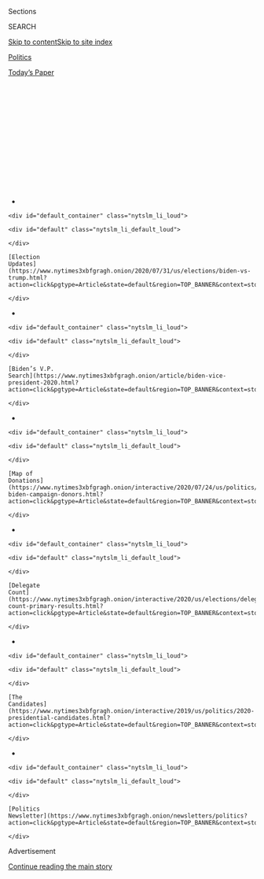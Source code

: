 <div id="app">

<div>

<div>

<div>

<div class="NYTAppHideMasthead css-1q2w90k e1suatyy0">

<div class="section css-ui9rw0 e1suatyy2">

<div class="css-eph4ug er09x8g0">

<div class="css-6n7j50">

</div>

<span class="css-1dv1kvn">Sections</span>

<div class="css-10488qs">

<span class="css-1dv1kvn">SEARCH</span>

</div>

[Skip to content](#site-content)[Skip to site
index](#site-index)

</div>

<div id="masthead-section-label" class="css-1wr3we4 eaxe0e00">

[Politics](https://www.nytimes3xbfgragh.onion/section/politics)

</div>

<div class="css-10698na e1huz5gh0">

</div>

</div>

<div id="masthead-bar-one" class="section hasLinks css-15hmgas e1csuq9d3">

<div class="css-uqyvli e1csuq9d0">

</div>

<div class="css-1uqjmks e1csuq9d1">

</div>

<div class="css-9e9ivx">

[](https://myaccount.nytimes3xbfgragh.onion/auth/login?response_type=cookie&client_id=vi)

</div>

<div class="css-1bvtpon e1csuq9d2">

[Today’s
Paper](https://www.nytimes3xbfgragh.onion/section/todayspaper)

</div>

</div>

</div>

</div>

<div data-aria-hidden="false">

<div id="site-content" data-role="main">

<div>

<div class="css-1aor85t" style="opacity:0.000000001;z-index:-1;visibility:hidden">

<div class="css-1hqnpie">

<div class="css-epjblv">

<span class="css-17xtcya">[Politics](/section/politics)</span><span class="css-x15j1o">|</span><span class="css-fwqvlz">Biden
Faces Pressure From Left Over Influence Industry
Ties</span>

</div>

<div class="css-k008qs">

<div class="css-1iwv8en">

<span class="css-18z7m18"></span>

<div>

</div>

</div>

<span class="css-1n6z4y">https://nyti.ms/33itJN4</span>

<div class="css-1705lsu">

<div class="css-4xjgmj">

<div class="css-4skfbu" data-role="toolbar" data-aria-label="Social Media Share buttons, Save button, and Comments Panel with current comment count" data-testid="share-tools">

  - 
  - 
  - 
  - 
    
    <div class="css-6n7j50">
    
    </div>

  - 

</div>

</div>

</div>

</div>

</div>

</div>

<div id="NYT_TOP_BANNER_REGION" class="css-13pd83m">

<div>

<div id="styln-elections-notifications-menu" class="section interactive-content interactive-size-medium css-1edisqu">

<div class="css-17ih8de interactive-body">

<div class="nytslm_innerContainer" data-aria-live="polite">

<div class="nytslm_title">

</div>

  - 
    
    <div id="default_container" class="nytslm_li_loud">
    
    <div id="default" class="nytslm_li_default_loud">
    
    </div>
    
    [Election
    Updates](https://www.nytimes3xbfgragh.onion/2020/07/31/us/elections/biden-vs-trump.html?action=click&pgtype=Article&state=default&region=TOP_BANNER&context=storylines_menu)
    
    </div>

  - 
    
    <div id="default_container" class="nytslm_li_loud">
    
    <div id="default" class="nytslm_li_default_loud">
    
    </div>
    
    [Biden’s V.P.
    Search](https://www.nytimes3xbfgragh.onion/article/biden-vice-president-2020.html?action=click&pgtype=Article&state=default&region=TOP_BANNER&context=storylines_menu)
    
    </div>

  - 
    
    <div id="default_container" class="nytslm_li_loud">
    
    <div id="default" class="nytslm_li_default_loud">
    
    </div>
    
    [Map of
    Donations](https://www.nytimes3xbfgragh.onion/interactive/2020/07/24/us/politics/trump-biden-campaign-donors.html?action=click&pgtype=Article&state=default&region=TOP_BANNER&context=storylines_menu)
    
    </div>

  - 
    
    <div id="default_container" class="nytslm_li_loud">
    
    <div id="default" class="nytslm_li_default_loud">
    
    </div>
    
    [Delegate
    Count](https://www.nytimes3xbfgragh.onion/interactive/2020/us/elections/delegate-count-primary-results.html?action=click&pgtype=Article&state=default&region=TOP_BANNER&context=storylines_menu)
    
    </div>

  - 
    
    <div id="default_container" class="nytslm_li_loud">
    
    <div id="default" class="nytslm_li_default_loud">
    
    </div>
    
    [The
    Candidates](https://www.nytimes3xbfgragh.onion/interactive/2019/us/politics/2020-presidential-candidates.html?action=click&pgtype=Article&state=default&region=TOP_BANNER&context=storylines_menu)
    
    </div>

  - 
    
    <div id="default_container" class="nytslm_li_loud">
    
    <div id="default" class="nytslm_li_default_loud">
    
    </div>
    
    [Politics
    Newsletter](https://www.nytimes3xbfgragh.onion/newsletters/politics?action=click&pgtype=Article&state=default&region=TOP_BANNER&context=storylines_menu)
    
    </div>

</div>

</div>

</div>

</div>

</div>

<div id="top-wrapper" class="css-1sy8kpn">

<div id="top-slug" class="css-l9onyx">

Advertisement

</div>

[Continue reading the main
story](#after-top)

<div class="ad top-wrapper" style="text-align:center;height:100%;display:block;min-height:250px">

<div id="top" class="place-ad" data-position="top" data-size-key="top">

</div>

</div>

<div id="after-top">

</div>

</div>

<div>

<div id="sponsor-wrapper" class="css-1hyfx7x">

<div id="sponsor-slug" class="css-19vbshk">

Supported by

</div>

[Continue reading the main
story](#after-sponsor)

<div id="sponsor" class="ad sponsor-wrapper" style="text-align:center;height:100%;display:block">

</div>

<div id="after-sponsor">

</div>

</div>

<div class="css-186x18t">

</div>

<div class="css-1vkm6nb ehdk2mb0">

# Biden Faces Pressure From Left Over Influence Industry Ties

</div>

Many of his aides and close allies are veteran Washington hands who have
profited from advising big corporations. The Sanders-Warren wing of the
party is not happy.

<div class="css-79elbk" data-testid="photoviewer-wrapper">

<div class="css-z3e15g" data-testid="photoviewer-wrapper-hidden">

</div>

<div class="css-1a48zt4 ehw59r15" data-testid="photoviewer-children">

![<span class="css-16f3y1r e13ogyst0" data-aria-hidden="true">Former
Vice President Joseph R. Biden Jr. is at odds with powerful elements of
his party’s liberal base over the role former lobbyists might play in a
potential Biden
administration.</span><span class="css-cnj6d5 e1z0qqy90" itemprop="copyrightHolder"><span class="css-1ly73wi e1tej78p0">Credit...</span><span><span>Erin
Schaff/The New York
Times</span></span></span>](https://static01.graylady3jvrrxbe.onion/images/2020/08/01/us/01dc-biden-lobby1/01dc-biden-lobby1-articleLarge.jpg?quality=75&auto=webp&disable=upscale)

</div>

</div>

<div class="css-18e8msd">

<div class="css-vp77d3 epjyd6m0">

<div class="css-1baulvz">

By [<span class="css-1baulvz" itemprop="name">Kenneth P.
Vogel</span>](https://www.nytimes3xbfgragh.onion/by/kenneth-p-vogel) and
[<span class="css-1baulvz last-byline" itemprop="name">Glenn
Thrush</span>](https://www.nytimes3xbfgragh.onion/by/glenn-thrush)

</div>

</div>

  - Aug. 1, 2020, <span class="css-epvm6">12:54 p.m.
    ET</span>

  - 
    
    <div class="css-4xjgmj">
    
    <div class="css-d8bdto" data-role="toolbar" data-aria-label="Social Media Share buttons, Save button, and Comments Panel with current comment count" data-testid="share-tools">
    
      - 
      - 
      - 
      - 
        
        <div class="css-6n7j50">
        
        </div>
    
      - 
    
    </div>
    
    </div>

</div>

</div>

<div class="section meteredContent css-1r7ky0e" name="articleBody" itemprop="articleBody">

<div class="css-1fanzo5 StoryBodyCompanionColumn">

<div class="css-53u6y8">

WASHINGTON — It was one of the few issues on which President Barack
Obama and Vice President Joseph R. Biden Jr. disagreed — how far to go
in limiting the influence of lobbyists in government.

The vice president privately complained that his boss’s [effort to slam
shut the revolving
door](https://www.nytimes3xbfgragh.onion/2009/01/22/us/politics/22obama.html)
between K Street and the administration would deprive it of experienced
talent, and he bristled when Mr. Obama’s aides tried to block him from
hiring a well-connected Washington operator who had lobbied for
pharmaceutical and insurance companies, credit agencies and others.

Eight years later, that same confidant, Steve Ricchetti, is helping to
run Mr. Biden’s presidential campaign. Also involved to varying degrees
are other advisers, operatives, fund-raisers and allies with deep
connections to Washington’s lucrative lobbying, communications and
strategic consulting industry.

That puts Mr. Biden at odds with powerful elements of his party’s
liberal base. Increasingly, they are expressing concern that the
military contractors, Wall Street banks and other major corporations
that paid members of Mr. Biden’s inner circle while they were out of
government could hold disproportionate power in a Biden administration.

</div>

</div>

<div class="css-1fanzo5 StoryBodyCompanionColumn">

<div class="css-53u6y8">

Politically, it could limit Mr. Biden’s ability to cast himself as the
antidote to the anything-goes [access
peddling](https://www.nytimes3xbfgragh.onion/2020/01/26/us/politics/trump-recording-donors.html)
that has proliferated in [President Trump’s
administration](https://www.nytimes3xbfgragh.onion/2019/10/18/climate/trump-cabinet-lobbyists.html).
Under Mr. Trump, lobbyists and campaign donors have not only enjoyed
[access to the highest levels of the
administration](https://www.nytimes3xbfgragh.onion/2020/07/06/us/politics/trump-lobbyists-swamp-campaign.html),
but have been tapped to lead cabinet departments and have exerted
remarkable influence over policies of intense interest to their former
employers.

“It’s worrisome, broadly speaking, that a Biden administration could end
up abiding by the unfortunate bipartisan norms of putting people in
posts where they oversee industries or employers they just left,” said
David Segal, co-founder of the liberal group Demand Progress.

His organization was among those that [sent a
letter](https://therevolvingdoorproject.org/to-rebuild-public-trust-close-the-revolving-door/)
to the Biden and Trump campaigns this week asking them not to appoint
anyone to senior administration positions overseeing interests they
served in the private sector. The letter called out Mr. Trump’s
administration for taking that dynamic “to new extremes,” but Mr. Segal
added that Mr. Biden’s orbit includes “some folks with troubling track
records.”

Mr. Biden has pledged to, if elected, “[expand on and
codify](https://joebiden.com/governmentreform/)” the Obama
administration [lobbying executive
order](https://www.oge.gov/web/oge.nsf/Executive%20Orders/A70F962587DAC28F85257E96006A90F2/$FILE/23a5e4eeaffd4e14b4387b40b0eae5963.pdf?open)
— the same policy he had privately complained about. That plan barred
lobbyists from going to work for agencies they had tried to influence
within the previous two years, and [barred departing officials from
lobbying](https://www.nytimes3xbfgragh.onion/2009/01/22/us/politics/22obama.html)
until the end of the administration.

With scrutiny intensifying, some Biden allies are now distancing
themselves from their corporate work to better position themselves for
official roles with the campaign, transition team or in a potential
Biden administration.

</div>

</div>

<div class="css-1fanzo5 StoryBodyCompanionColumn">

<div class="css-53u6y8">

Andrew Bates, a spokesman for Mr. Biden’s campaign, said the former vice
president’s ethics proposal would be “the most ambitious” of “any
administration in American
history.”

<div id="NYT_MAIN_CONTENT_1_REGION" class="css-9tf9ac">

<div>

<div id="styln-nfldraft-updates-block" class="section interactive-content interactive-size-medium css-1ftcdic">

<div class="css-17ih8de interactive-body">

<div id="styln-briefing-block" data-asset-id="">

<div class="briefing-block-header-section">

# [Latest Updates: 2020 Election](https://www.nytimes3xbfgragh.onion/2020/07/31/us/elections/biden-vs-trump.html?action=click&pgtype=Article&state=default&region=MAIN_CONTENT_1&context=storylines_live_updates)

<div class="briefing-block-ts">

Updated 2020-08-01T01:26:45.732Z

</div>

</div>

  - [Kamala Harris, a top vice-presidential contender, confronts double
    standards.](https://www.nytimes3xbfgragh.onion/2020/07/31/us/elections/biden-vs-trump.html?action=click&pgtype=Article&state=default&region=MAIN_CONTENT_1&context=storylines_live_updates#link-29fdff45)
  - [Karen Bass and Susan Rice are rising on Biden’s vice-presidential
    shortlist.](https://www.nytimes3xbfgragh.onion/2020/07/31/us/elections/biden-vs-trump.html?action=click&pgtype=Article&state=default&region=MAIN_CONTENT_1&context=storylines_live_updates#link-13ec3d9c)
  - [Trump says Russian bounties to kill U.S. troops ‘never took
    place.’](https://www.nytimes3xbfgragh.onion/2020/07/31/us/elections/biden-vs-trump.html?action=click&pgtype=Article&state=default&region=MAIN_CONTENT_1&context=storylines_live_updates#link-49e9a016)

<div class="briefing-block-footer">

<div class="briefing-block-footer-meta">

[See more
updates](https://www.nytimes3xbfgragh.onion/2020/07/31/us/elections/biden-vs-trump.html?action=click&pgtype=Article&state=default&region=MAIN_CONTENT_1&context=storylines_live_updates)

</div>

</div>

</div>

</div>

</div>

</div>

</div>

Mr. Bates said Mr. Biden was “deeply proud” of the ethics policies
enacted in the Obama administration, and of his work in the Senate
before that “to curtail the influence of lobbyists, money and special
interests in government.”

But after eight years as vice president and decades in the Senate, Mr.
Biden maintains extensive ties to Washington’s permanent political class
of policy and political experts who move between government and private
sector positions.

</div>

</div>

<div class="css-79elbk" data-testid="photoviewer-wrapper">

<div class="css-z3e15g" data-testid="photoviewer-wrapper-hidden">

</div>

<div class="css-1a48zt4 ehw59r15" data-testid="photoviewer-children">

![<span class="css-16f3y1r e13ogyst0" data-aria-hidden="true">Steve
Ricchetti in the Rose Garden at the White House in
2000.</span><span class="css-cnj6d5 e1z0qqy90" itemprop="copyrightHolder"><span class="css-1ly73wi e1tej78p0">Credit...</span><span>Stephen
Crowley/The New York
Times</span></span>](https://static01.graylady3jvrrxbe.onion/images/2020/08/01/us/politics/01dc-biden-lobby2/01dc-biden-lobby2-articleLarge.jpg?quality=75&auto=webp&disable=upscale)

</div>

</div>

<div class="css-1fanzo5 StoryBodyCompanionColumn">

<div class="css-53u6y8">

Mr. Ricchetti spent years as a registered lobbyist, and through a
company called [Ricchetti Consulting
Group](https://www.documentcloud.org/documents/7010940-Biden-s-Campaign-Chairman-Formed-a-Consulting.html),
is being paid by both [the Biden
campaign](https://docquery.fec.gov/cgi-bin/fecimg/?202007209260662530)
and AT\&T, his only corporate client over the last nine years. Anita
Dunn, Mr. Biden’s chief campaign strategist, was also still doing work
for AT\&T last month.

As of Saturday Ms. Dunn is taking “an official leave” from her firm,
which had been paid millions in recent years to help an airline advocacy
group, while also providing communications advice to an [Israeli spyware
firm](https://www.fastcompany.com/90326297/despite-ban-on-spyware-ads-google-allows-ad-blitz-by-hacking-firm-nso-group)
and the [fugitive Nissan executive Carlos
Ghosn](https://www.nytimes3xbfgragh.onion/2018/12/30/business/carlos-ghosn-nissan.html),
for whom the firm [had been registered to
lobby](https://soprweb.senate.gov/index.cfm?event=getFilingDetails&filingID=55E9C7ED-A93B-4EAE-89BD-EEDE67B2C6DC&filingTypeID=71).
It ended all those client relationships in the past year.

A leading candidate to become defense secretary, [Michèle A.
Flournoy](https://secure.joebiden.com/onlineactions/D4_IIHrm0UuSIFTqaXIRbg2?attr=100631128&fbclid=IwAR28X8O4TQiVQ3h8k8NW6tTZP4JhoiaR0mVS8N0w3N0tzyKalfFUw4sraaQ),
started a firm whose [website](http://westexec.com/#about) lists work
for financial services, technology and pharmaceutical companies. The
former C.I.A. and Obama national security official [Avril
Haines](https://secure.joebiden.com/onlineactions/-SChB7ieakavs37tU3NAZA2?attr=100631128&fbclid=IwAR2_qh2WkEzd-Oj-GXwD-kFly0zIfeQe1wgZdkBrOWexdi06sy11yqQiNqs),
who consulted for the data-mining company Palantir, on Saturday resigned
from Ms. Flournoy’s firm to begin work on Mr. Biden’s transition team.

</div>

</div>

<div class="css-1fanzo5 StoryBodyCompanionColumn">

<div class="css-53u6y8">

None of these advisers are registered as lobbyists, reflecting a trend
in which major corporate and foreign players hire former officials as
consultants, or as legal counsel, allowing them to use their connections
and expertise, while avoiding the notoriety and disclosure requirements
that come with formal lobbying. This phenomenon was exacerbated by Mr.
Obama’s lobbying policy

Mr. Biden’s more liberal challengers for the Democratic presidential
nomination, Senators Bernie Sanders of Vermont and Elizabeth Warren of
Massachusetts, both campaigned against K Street, in part, to
differentiate themselves from the candidate they now support.

Ms. Warren
[proposed](https://medium.com/@teamwarren/my-plan-to-end-washington-corruption-554c7f01aaa5)
a plan that would expand the definition of lobbying to include
consultants and lawyers who try to influence government, while barring
corporate lobbyists from joining the government for six years.
Supporters of Mr. Sanders and Ms. Warren [are pushing Mr. Biden’s team
to go
further](https://www.politico.com/news/2020/07/30/joe-biden-bernie-sanders-convention-389226)
than he has on those issues.

Mr. Ricchetti — a self-effacing fixer likely to occupy a top position if
Mr. Biden is elected — personifies the prevalence of influence industry
veterans in Mr. Biden’s orbit that concerns progressives.

He rose to prominence as a liaison to the Senate under President Bill
Clinton. He left the White House in 1995 and opened a lobbying shop
where he specialized in health care, with a goal, a person close to him
said, of getting back into government once he had set up his family
financially.

He was recruited to return to the White House in 1998 by the then-White
House chief of staff, John D. Podesta. Mr. Ricchetti sold his firm to
Mr. Podesta’s brother Tony, [until
recently](https://www.nytimes3xbfgragh.onion/2017/11/10/us/politics/john-tony-podesta-mueller-russia-investigation.html)
one of the town’s best-known lobbyists.

</div>

</div>

<div class="css-1fanzo5 StoryBodyCompanionColumn">

<div class="css-53u6y8">

In 2001, after Mr. Clinton left office, Mr. Ricchetti opened a new
boutique lobbying firm, Ricchetti
Inc.

</div>

</div>

<div class="css-79elbk" data-testid="photoviewer-wrapper">

<div class="css-z3e15g" data-testid="photoviewer-wrapper-hidden">

</div>

<div class="css-1a48zt4 ehw59r15" data-testid="photoviewer-children">

<div class="css-1xdhyk6 erfvjey0">

<span class="css-1ly73wi e1tej78p0">Image</span>

<div class="css-zjzyr8">

<div data-testid="lazyimage-container" style="height:281.6222222222222px">

</div>

</div>

</div>

<span class="css-16f3y1r e13ogyst0" data-aria-hidden="true">President
Clinton departing the White House with Mr. Ricchetti for a trip to New
York in
2000.</span><span class="css-cnj6d5 e1z0qqy90" itemprop="copyrightHolder"><span class="css-1ly73wi e1tej78p0">Credit...</span><span>Shawn
Thew/Agence France-Presse — Getty Images</span></span>

</div>

</div>

<div class="css-1fanzo5 StoryBodyCompanionColumn">

<div class="css-53u6y8">

Within two years, he had compiled a client list that included General
Motors, Experian, the American Hospital Association, AT\&T, Eli Lilly,
Nextel, Novartis, Pfizer and Fannie Mae, the quasi-governmental mortgage
lender whose late entry into the subprime housing market exacerbated the
2008 financial crisis.

When Mr. Ricchetti backed Hillary Clinton’s 2008 presidential campaign,
aides to her rival for the Democratic nomination, Mr. Obama, seized on
Mr. Ricchetti’s $120,000-a-year contract with General Motors. The Obama
campaign connected his work to an $8 million earmark Mrs. Clinton
secured for the company’s New York operations as a senator, a claim Mr.
Ricchetti has denied.

But Mr. Ricchetti, whose discursive and regular-guy style mirrors Mr.
Biden’s, remained persona non grata in the Obama White House even after
he had satisfied the two-year lobbying cooling-off period required by
Mr. Obama’s policy. When Mr. Biden settled on Mr. Ricchetti to help run
his office in late 2011, the White House aides Jim Messina and David
Plouffe flatly rejected the idea, according to people close to the
situation.

A short, intense scrap ensued, ending only when Mr. Obama gave into Mr.
Biden’s argument that he had the “right” to pick his own top deputy,
several former aides recalled.

Mr. Ricchetti was hired and by late 2013 was officially appointed Mr.
Biden’s chief of staff. Over the next few years, he essentially took
control of Mr. Biden’s post-presidential life, setting up a network of
nonprofits and academic institutions that would serve as a base of
operations, negotiating the former vice president’s lucrative book deal,
and, most important, helping to set up the initial structure of the 2020
campaign, according to aides and Biden associates.

While the campaign’s internal policy allows consultants like Mr.
Ricchetti to continue receiving outside income from approved sources
like his consulting arrangement with AT\&T, some of Mr. Biden’s top
advisers have begun leaving the influence industry to join the campaign,
and possibly a future administration.

</div>

</div>

<div class="css-1fanzo5 StoryBodyCompanionColumn">

<div class="css-53u6y8">

Jake Sullivan, who has been helping to develop the Biden campaign’s
policy positions and moderating
virtual[](https://secure.joebiden.com/onlineactions/uss1zC2ZQEyvAQGK-wIhVw2?attr=100631128&fbclid=IwAR0g9AVpZyY6_2T5hARYM4AKJ9crM1ftzQ7e_ebEB1KxpYvAOG6-d6Huwcc)fund-raising[events](https://secure.joebiden.com/onlineactions/rQ8rSBiMhU-jvj_wE2bO0A2?attr=100631128&fbclid=IwAR2BvgVknJAr9orxEvwJ24qLH_pl1oqZ4itbFMSZj2hSuDZNxO-zJ2Ce-MM),
resigned this year from a[job at the consulting firm Macro Advisory
Partners](https://prospect.org/world/biden-adviser-jake-sullivan-gig-with-uber/).
At the firm, he had worked with the ride-hailing company Uber to try to
pre-empt an effort in California to classify the company’s drivers as
full-time employees.

On Saturday, Antony J. Blinken, a deputy secretary of state in the Obama
administration who is running Mr. Biden’s foreign policy operation,
joined the campaign full time and took an unpaid leave of absence from
his role as a managing partner in WestExec Advisors, a firm he
co-founded with Ms. Flournoy.

Aaron Keyak, who was[named director of Jewish
engagement](https://jewishinsider.com/2020/07/biden-campaign-taps-aaron-keyak-to-lead-jewish-outreach/)
for Mr. Biden’s campaign last month, took a leave from his public
affairs firm, Bluelight Strategies.

Early in the Trump administration, the firm had been paid
$10,000-a-month for Mr. Keyak’s help waging a public affairs campaign
against the Gulf state of Qatar by Elliott Broidy, a Republican donor
who owns a defense consulting firm. Federal investigators have since
looked into whether [that campaign violated foreign lobbying
laws](https://www.nytimes3xbfgragh.onion/2019/08/13/us/politics/elliott-broidy-trump.html),
but Mr. Keyak has not been interviewed by prosecutors, the Biden
campaign said.

Some Democrats argue a Biden administration would be wise not to wall
itself off from people with both government and private sector
experience.

“We can’t all go to think tanks, or into academia, and you wouldn’t want
to fill the government entirely with people who came from ivory tower
institutions that are detached from the mechanics of Washington,” said
James P. Rubin, who had served as a foreign policy adviser to Mr. Biden
in the Senate and then moved to the State Department in the 1990s before
becoming a registered lobbyist.

In an effort to ease potential hurdles to joining a Biden
administration, Mr. Rubin in recent weeks[terminated his lobbying
registrations](https://efile.fara.gov/docs/6415-Short-Form-20200609-122.pdf)
for a range of clients.

</div>

</div>

<div class="css-1fanzo5 StoryBodyCompanionColumn">

<div class="css-53u6y8">

Mr. Rubin argued that Mr. Biden’s decades of experience in government
meant aides would be less able to shape his worldview, but he
nonetheless contrasted the years of public policy experience inside and
outside government of many Biden advisers to the relatively less
experienced set of advisers around Mr. Trump.

“I’d like to think that now we have to acknowledge that having expertise
is good,” he said.

Shane Goldmacher contributed
reporting.

</div>

</div>

<div>

</div>

</div>

<div>

</div>

<div>

</div>

<div id="NYT_BELOW_MAIN_CONTENT_REGION">

<div>

<div id="STLYN_guide_v1_STYLN_guide_a" class="section css-l08pwh interactive-content interactive-size-medium">

<div class="css-17ih8de interactive-body">

<div class="g-story g-freebird g-max-limit" data-preview-slug="styln-scroll-guide">

</div>

<div id="g-electionguide-id" class="g-electionguide">

<div class="g-electionguide-container">

<div class="g-electionguide-wrapper">

<div class="g-electionguide-logo">

</div>

# Our 2020 Election Guide

Updated July 31, 2020

  - 
    
    -----
    
    ## The Latest
    
      - President Trump’s assault on the Postal Service is intersecting
        with his attacks on mail-in voting. [Voting rights groups say it
        is a recipe for
        disaster.](https://www.nytimes3xbfgragh.onion/2020/07/31/us/politics/trump-usps-mail-delays.html?action=click&pgtype=Article&state=default&region=BELOW_MAIN_CONTENT&context=storylines_guide)

  - 
    
    -----
    
    ## Biden’s V.P. Search
    
      - [Here are 13
        women](https://www.nytimes3xbfgragh.onion/article/biden-vice-president-2020.html?action=click&pgtype=Article&state=default&region=BELOW_MAIN_CONTENT&context=storylines_guide)
        who have been under consideration to be Joe Biden’s running
        mate, and why each might be chosen — and might not be.

  - 
    
    -----
    
    ## Keep Up With Our Coverage
    
      - Get an
        [email](https://www.nytimes3xbfgragh.onion/newsletters/politics?action=click&pgtype=Article&state=default&region=BELOW_MAIN_CONTENT&context=storylines_guide)
        recapping the day’s news
    
    <!-- end list -->
    
      - Download our mobile app on
        [iOS](https://apps.apple.com/us/app/nytimes/id284862083?ls=1&mat_click_id=5c79ae7455014fd1bd66b5610c05b8f2-20191112-16948&referrer=mat_click_id%3D5c79ae7455014fd1bd66b5610c05b8f2-20191112-16948%26link_click_id%3D722930677036718082)
        and
        [Android](http://a.localytics.com/android?id=com.nytimes.android&referrer=utm_source%3Dother_nyt_mobile_web%26utm_medium%3DWeb%2520page%26utm_term%3DGeneral%2520Mobile%2520Page%26utm_campaign%3DNYT%2520Mobile%2520General%2520Page)
        and turn on Breaking News and Politics alerts

</div>

</div>

</div>

</div>

</div>

</div>

</div>

<div>

</div>

<div>

<div id="bottom-wrapper" class="css-1ede5it">

<div id="bottom-slug" class="css-l9onyx">

Advertisement

</div>

[Continue reading the main
story](#after-bottom)

<div id="bottom" class="ad bottom-wrapper" style="text-align:center;height:100%;display:block;min-height:90px">

</div>

<div id="after-bottom">

</div>

</div>

</div>

</div>

</div>

## Site Index

<div>

</div>

## Site Information Navigation

  - [© <span>2020</span> <span>The New York Times
    Company</span>](https://help.nytimes3xbfgragh.onion/hc/en-us/articles/115014792127-Copyright-notice)

<!-- end list -->

  - [NYTCo](https://www.nytco.com/)
  - [Contact
    Us](https://help.nytimes3xbfgragh.onion/hc/en-us/articles/115015385887-Contact-Us)
  - [Work with us](https://www.nytco.com/careers/)
  - [Advertise](https://nytmediakit.com/)
  - [T Brand Studio](http://www.tbrandstudio.com/)
  - [Your Ad
    Choices](https://www.nytimes3xbfgragh.onion/privacy/cookie-policy#how-do-i-manage-trackers)
  - [Privacy](https://www.nytimes3xbfgragh.onion/privacy)
  - [Terms of
    Service](https://help.nytimes3xbfgragh.onion/hc/en-us/articles/115014893428-Terms-of-service)
  - [Terms of
    Sale](https://help.nytimes3xbfgragh.onion/hc/en-us/articles/115014893968-Terms-of-sale)
  - [Site
    Map](https://spiderbites.nytimes3xbfgragh.onion)
  - [Help](https://help.nytimes3xbfgragh.onion/hc/en-us)
  - [Subscriptions](https://www.nytimes3xbfgragh.onion/subscription?campaignId=37WXW)

</div>

</div>

</div>

</div>
